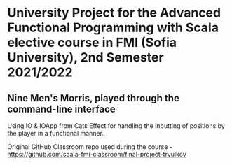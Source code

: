# University Project for the Advanced Functional Programming with Scala elective course in FMI (Sofia University), 2nd Semester 2021/2022

## Nine Men's Morris, played through the command-line interface

Using IO & IOApp from Cats Effect for handling the inputting of positions by the player in a functional manner. 

Original GitHub Classroom repo used during the course - https://github.com/scala-fmi-classroom/final-project-trvulkov
